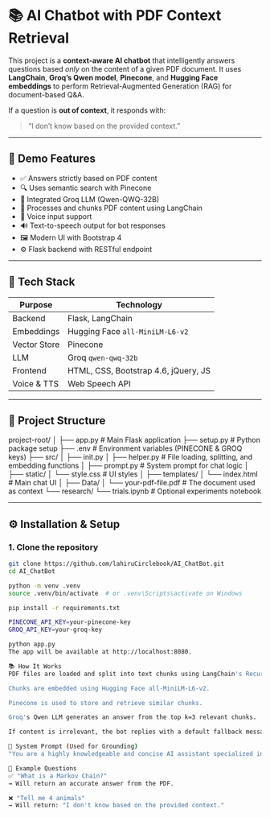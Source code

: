 # 📚 AI Chatbot with PDF Context Retrieval

This project is a **context-aware AI chatbot** that intelligently answers questions based *only* on the content of a given PDF document. It uses **LangChain**, **Groq’s Qwen model**, **Pinecone**, and **Hugging Face embeddings** to perform Retrieval-Augmented Generation (RAG) for document-based Q&A.

If a question is **out of context**, it responds with:
> “I don’t know based on the provided context.”

---

## 🚀 Demo Features

- ✅ Answers strictly based on PDF content
- 🔍 Uses semantic search with Pinecone
- 🧠 Integrated Groq LLM (Qwen-QWQ-32B)
- 📄 Processes and chunks PDF content using LangChain
- 🎤 Voice input support
- 🔊 Text-to-speech output for bot responses
- 🖼️ Modern UI with Bootstrap 4
- ⚙️ Flask backend with RESTful endpoint

---

## 🧠 Tech Stack

| Purpose         | Technology                                 |
|----------------|---------------------------------------------|
| Backend         | Flask, LangChain                           |
| Embeddings      | Hugging Face `all-MiniLM-L6-v2`            |
| Vector Store    | Pinecone                                    |
| LLM             | Groq `qwen-qwq-32b`                         |
| Frontend        | HTML, CSS, Bootstrap 4.6, jQuery, JS        |
| Voice & TTS     | Web Speech API                             |

---

## 📁 Project Structure

project-root/
│
├── app.py # Main Flask application
├── setup.py # Python package setup
├── .env # Environment variables (PINECONE & GROQ keys)
├── src/
│ ├── init.py
│ ├── helper.py # File loading, splitting, and embedding functions
│ ├── prompt.py # System prompt for chat logic
│
├── static/
│ └── style.css # UI styles
│
├── templates/
│ └── index.html # Main chat UI
│
├── Data/
│ └── your-pdf-file.pdf # The document used as context
└── research/
└── trials.ipynb # Optional experiments notebook


---

## ⚙️ Installation & Setup

### 1. Clone the repository

```bash
git clone https://github.com/lahiruCirclebook/AI_ChatBot.git
cd AI_ChatBot

python -m venv .venv
source .venv/bin/activate  # or .venv\Scripts\activate on Windows

pip install -r requirements.txt

PINECONE_API_KEY=your-pinecone-key
GROQ_API_KEY=your-groq-key

python app.py
The app will be available at http://localhost:8080.

📚 How It Works
PDF files are loaded and split into text chunks using LangChain's RecursiveCharacterTextSplitter.

Chunks are embedded using Hugging Face all-MiniLM-L6-v2.

Pinecone is used to store and retrieve similar chunks.

Groq's Qwen LLM generates an answer from the top k=3 relevant chunks.

If content is irrelevant, the bot replies with a default fallback message using a custom system prompt.

📌 System Prompt (Used for Grounding)
"You are a highly knowledgeable and concise AI assistant specialized in answering complex questions using the provided context. ... If the context does not contain enough information, respond with: 'I don't know based on the provided context.'"

🧪 Example Questions
✅ "What is a Markov Chain?"
→ Will return an accurate answer from the PDF.

❌ "Tell me 4 animals"
→ Will return: "I don't know based on the provided context."

